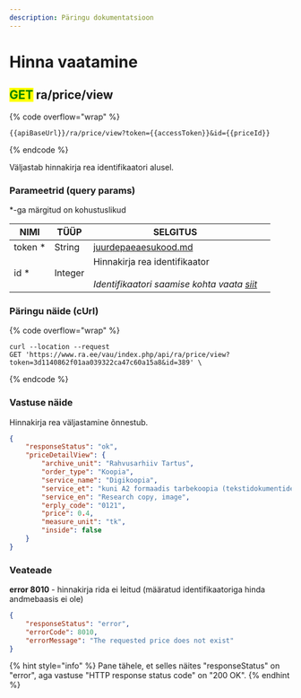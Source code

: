 ```yaml
---
description: Päringu dokumentatsioon
---
```


# Hinna vaatamine

## <mark style="color:green;">GET</mark> ra/price/view

{% code overflow="wrap" %}
```
{{apiBaseUrl}}/ra/price/view?token={{accessToken}}&id={{priceId}}
```
{% endcode %}

Väljastab hinnakirja rea identifikaatori alusel.

### Parameetrid (query params)

\*-ga märgitud on kohustuslikud

<table><thead><tr><th>NIMI</th><th>TÜÜP</th><th>SELGITUS</th><th data-hidden></th></tr></thead><tbody><tr><td>token *</td><td>String</td><td><a data-mention href="../../juurdepaeaesukood.md">juurdepaeaesukood.md</a></td><td></td></tr><tr><td>id *</td><td>Integer</td><td>Hinnakirja rea identifikaator<br><br><em>Identifikaatori saamise kohta vaata</em> <a href="hindade-sirvimine.md#paeringu-naeide-curl"><em>siit</em></a><em></em></td><td></td></tr></tbody></table>

### Päringu näide (cUrl)

{% code overflow="wrap" %}
```shell
curl --location --request 
GET 'https://www.ra.ee/vau/index.php/api/ra/price/view?token=3d1140862f01aa039322ca47c60a15a8&id=389' \
```
{% endcode %}

### Vastuse näide

Hinnakirja rea väljastamine õnnestub.&#x20;

```json
{
    "responseStatus": "ok",
    "priceDetailView": {
        "archive_unit": "Rahvusarhiiv Tartus",
        "order_type": "Koopia",
        "service_name": "Digikoopia",
        "service_et": "kuni A2 formaadis tarbekoopia (tekstidokumentidest jms), kaader",
        "service_en": "Research copy, image",
        "erply_code": "0121",
        "price": 0.4,
        "measure_unit": "tk",
        "inside": false
    }
}
```

### Veateade

**error 8010** - hinnakirja rida ei leitud (määratud identifikaatoriga hinda andmebaasis ei ole)

```json
{
    "responseStatus": "error",
    "errorCode": 8010,
    "errorMessage": "The requested price does not exist"
}
```

{% hint style="info" %}
Pane tähele, et selles näites "responseStatus" on "error", aga vastuse "HTTP response status code" on "200 OK".
{% endhint %}
